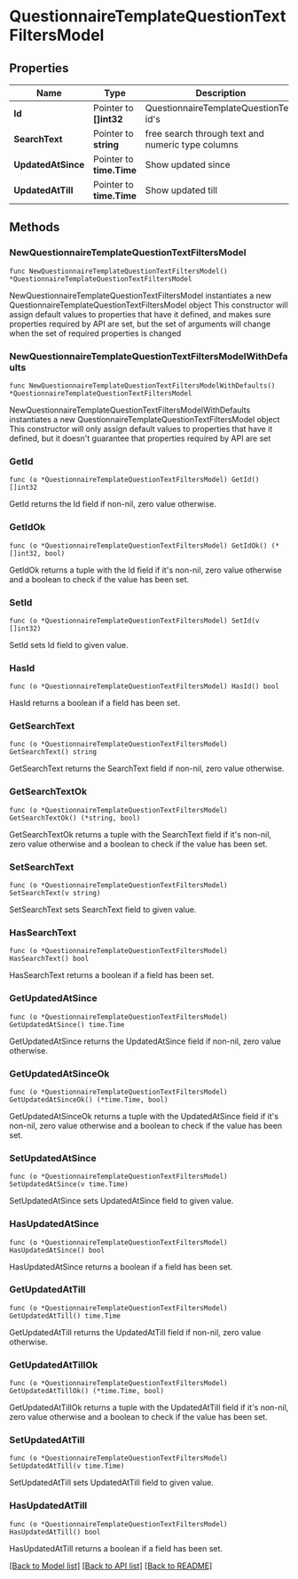 # QuestionnaireTemplateQuestionTextFiltersModel

## Properties

Name | Type | Description | Notes
------------ | ------------- | ------------- | -------------
**Id** | Pointer to **[]int32** | QuestionnaireTemplateQuestionText id&#39;s | [optional] 
**SearchText** | Pointer to **string** | free search through text and numeric type columns | [optional] 
**UpdatedAtSince** | Pointer to **time.Time** | Show updated since | [optional] 
**UpdatedAtTill** | Pointer to **time.Time** | Show updated till | [optional] 

## Methods

### NewQuestionnaireTemplateQuestionTextFiltersModel

`func NewQuestionnaireTemplateQuestionTextFiltersModel() *QuestionnaireTemplateQuestionTextFiltersModel`

NewQuestionnaireTemplateQuestionTextFiltersModel instantiates a new QuestionnaireTemplateQuestionTextFiltersModel object
This constructor will assign default values to properties that have it defined,
and makes sure properties required by API are set, but the set of arguments
will change when the set of required properties is changed

### NewQuestionnaireTemplateQuestionTextFiltersModelWithDefaults

`func NewQuestionnaireTemplateQuestionTextFiltersModelWithDefaults() *QuestionnaireTemplateQuestionTextFiltersModel`

NewQuestionnaireTemplateQuestionTextFiltersModelWithDefaults instantiates a new QuestionnaireTemplateQuestionTextFiltersModel object
This constructor will only assign default values to properties that have it defined,
but it doesn't guarantee that properties required by API are set

### GetId

`func (o *QuestionnaireTemplateQuestionTextFiltersModel) GetId() []int32`

GetId returns the Id field if non-nil, zero value otherwise.

### GetIdOk

`func (o *QuestionnaireTemplateQuestionTextFiltersModel) GetIdOk() (*[]int32, bool)`

GetIdOk returns a tuple with the Id field if it's non-nil, zero value otherwise
and a boolean to check if the value has been set.

### SetId

`func (o *QuestionnaireTemplateQuestionTextFiltersModel) SetId(v []int32)`

SetId sets Id field to given value.

### HasId

`func (o *QuestionnaireTemplateQuestionTextFiltersModel) HasId() bool`

HasId returns a boolean if a field has been set.

### GetSearchText

`func (o *QuestionnaireTemplateQuestionTextFiltersModel) GetSearchText() string`

GetSearchText returns the SearchText field if non-nil, zero value otherwise.

### GetSearchTextOk

`func (o *QuestionnaireTemplateQuestionTextFiltersModel) GetSearchTextOk() (*string, bool)`

GetSearchTextOk returns a tuple with the SearchText field if it's non-nil, zero value otherwise
and a boolean to check if the value has been set.

### SetSearchText

`func (o *QuestionnaireTemplateQuestionTextFiltersModel) SetSearchText(v string)`

SetSearchText sets SearchText field to given value.

### HasSearchText

`func (o *QuestionnaireTemplateQuestionTextFiltersModel) HasSearchText() bool`

HasSearchText returns a boolean if a field has been set.

### GetUpdatedAtSince

`func (o *QuestionnaireTemplateQuestionTextFiltersModel) GetUpdatedAtSince() time.Time`

GetUpdatedAtSince returns the UpdatedAtSince field if non-nil, zero value otherwise.

### GetUpdatedAtSinceOk

`func (o *QuestionnaireTemplateQuestionTextFiltersModel) GetUpdatedAtSinceOk() (*time.Time, bool)`

GetUpdatedAtSinceOk returns a tuple with the UpdatedAtSince field if it's non-nil, zero value otherwise
and a boolean to check if the value has been set.

### SetUpdatedAtSince

`func (o *QuestionnaireTemplateQuestionTextFiltersModel) SetUpdatedAtSince(v time.Time)`

SetUpdatedAtSince sets UpdatedAtSince field to given value.

### HasUpdatedAtSince

`func (o *QuestionnaireTemplateQuestionTextFiltersModel) HasUpdatedAtSince() bool`

HasUpdatedAtSince returns a boolean if a field has been set.

### GetUpdatedAtTill

`func (o *QuestionnaireTemplateQuestionTextFiltersModel) GetUpdatedAtTill() time.Time`

GetUpdatedAtTill returns the UpdatedAtTill field if non-nil, zero value otherwise.

### GetUpdatedAtTillOk

`func (o *QuestionnaireTemplateQuestionTextFiltersModel) GetUpdatedAtTillOk() (*time.Time, bool)`

GetUpdatedAtTillOk returns a tuple with the UpdatedAtTill field if it's non-nil, zero value otherwise
and a boolean to check if the value has been set.

### SetUpdatedAtTill

`func (o *QuestionnaireTemplateQuestionTextFiltersModel) SetUpdatedAtTill(v time.Time)`

SetUpdatedAtTill sets UpdatedAtTill field to given value.

### HasUpdatedAtTill

`func (o *QuestionnaireTemplateQuestionTextFiltersModel) HasUpdatedAtTill() bool`

HasUpdatedAtTill returns a boolean if a field has been set.


[[Back to Model list]](../README.md#documentation-for-models) [[Back to API list]](../README.md#documentation-for-api-endpoints) [[Back to README]](../README.md)


